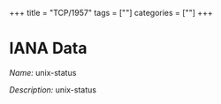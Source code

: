 +++
title = "TCP/1957"
tags = [""]
categories = [""]
+++

# IANA Data

_Name:_ unix-status

_Description:_ unix-status

